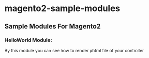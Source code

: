 # magento2-sample-modules
## Sample Modules For Magento2
### HelloWorld Module:
By this module you can see how to render  phtml file of your controller
